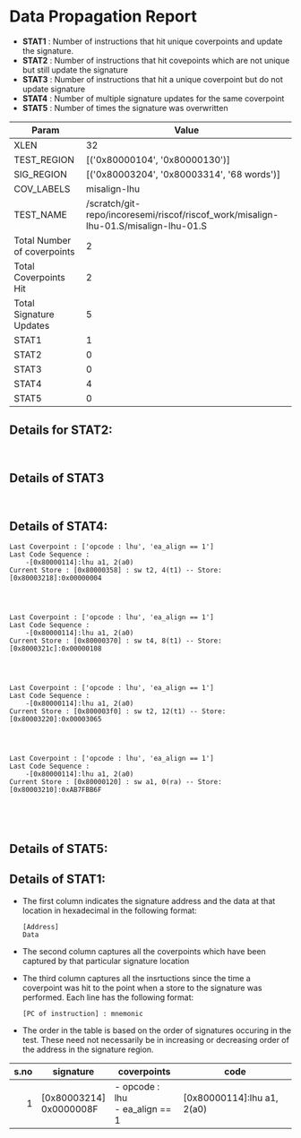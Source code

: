 
# Data Propagation Report

- **STAT1** : Number of instructions that hit unique coverpoints and update the signature.
- **STAT2** : Number of instructions that hit covepoints which are not unique but still update the signature
- **STAT3** : Number of instructions that hit a unique coverpoint but do not update signature
- **STAT4** : Number of multiple signature updates for the same coverpoint
- **STAT5** : Number of times the signature was overwritten

| Param                     | Value    |
|---------------------------|----------|
| XLEN                      | 32      |
| TEST_REGION               | [('0x80000104', '0x80000130')]      |
| SIG_REGION                | [('0x80003204', '0x80003314', '68 words')]      |
| COV_LABELS                | misalign-lhu      |
| TEST_NAME                 | /scratch/git-repo/incoresemi/riscof/riscof_work/misalign-lhu-01.S/misalign-lhu-01.S    |
| Total Number of coverpoints| 2     |
| Total Coverpoints Hit     | 2      |
| Total Signature Updates   | 5      |
| STAT1                     | 1      |
| STAT2                     | 0      |
| STAT3                     | 0     |
| STAT4                     | 4     |
| STAT5                     | 0     |

## Details for STAT2:

```


```

## Details of STAT3

```


```

## Details of STAT4:

```
Last Coverpoint : ['opcode : lhu', 'ea_align == 1']
Last Code Sequence : 
	-[0x80000114]:lhu a1, 2(a0)
Current Store : [0x80000358] : sw t2, 4(t1) -- Store: [0x80003218]:0x00000004




Last Coverpoint : ['opcode : lhu', 'ea_align == 1']
Last Code Sequence : 
	-[0x80000114]:lhu a1, 2(a0)
Current Store : [0x80000370] : sw t4, 8(t1) -- Store: [0x8000321c]:0x00000108




Last Coverpoint : ['opcode : lhu', 'ea_align == 1']
Last Code Sequence : 
	-[0x80000114]:lhu a1, 2(a0)
Current Store : [0x800003f0] : sw t2, 12(t1) -- Store: [0x80003220]:0x00003065




Last Coverpoint : ['opcode : lhu', 'ea_align == 1']
Last Code Sequence : 
	-[0x80000114]:lhu a1, 2(a0)
Current Store : [0x80000120] : sw a1, 0(ra) -- Store: [0x80003210]:0xAB7FBB6F





```

## Details of STAT5:



## Details of STAT1:

- The first column indicates the signature address and the data at that location in hexadecimal in the following format: 
  ```
  [Address]
  Data
  ```

- The second column captures all the coverpoints which have been captured by that particular signature location

- The third column captures all the insrtuctions since the time a coverpoint was
  hit to the point when a store to the signature was performed. Each line has
  the following format:
  ```
  [PC of instruction] : mnemonic
  ```
- The order in the table is based on the order of signatures occuring in the
  test. These need not necessarily be in increasing or decreasing order of the
  address in the signature region.

|s.no|        signature         |              coverpoints              |             code              |
|---:|--------------------------|---------------------------------------|-------------------------------|
|   1|[0x80003214]<br>0x0000008F|- opcode : lhu<br> - ea_align == 1<br> |[0x80000114]:lhu a1, 2(a0)<br> |
